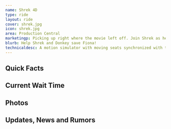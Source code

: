 ```yaml
---
name: Shrek 4D
type: ride
layout: ride
cover: shrek.jpg
icon: shrek.jpg
area: Production Central
marketingp: Picking up right where the movie left off. Join Shrek as he leaves for his honeymoon. As you might expect, something goes wrong and it’s up to you, Shrek and Donkey to save the day!
blurb: Help Shrek and Donkey save Fiona!
technicaldesc: A motion simulator with moving seats synchronized with the film
---
```


<div class="row">
    <div class="col-md-8">
        <h2>Quick Facts</h2>
    </div>
    <div class="col-md-4">
        <h2>Current Wait Time</h2>
    </div>
</div>
<div class="row">
    <div class="col-md-12">
        <h2>Photos</h2>
    </div>
</div>
<div class="row">
    <div class="col-md-12">
        <h2>Updates, News and Rumors</h2>
    </div>
</div>